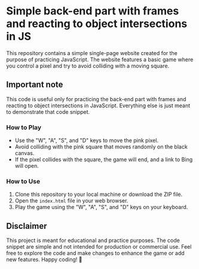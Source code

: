 
# Simple back-end part with frames and reacting to object intersections in JS

This repository contains a simple single-page website created for the purpose of practicing JavaScript. The website features a basic game where you control a pixel and try to avoid colliding with a moving square.

## Important note
This code is useful only for practicing the back-end part with frames and reacting to object intersections in JavaScript. 
Everything else is just meant to demonstrate that code snippet.

### How to Play
- Use the "W", "A", "S", and "D" keys to move the pink pixel.
- Avoid colliding with the pink square that moves randomly on the black canvas.
- If the pixel collides with the square, the game will end, and a link to Bing will open.

### How to Use
1. Clone this repository to your local machine or download the ZIP file.
2. Open the `index.html` file in your web browser.
3. Play the game using the "W", "A", "S", and "D" keys on your keyboard.


## Disclaimer
This project is meant for educational and practice purposes. The code snippet are simple and not intended for production or commercial use.
Feel free to explore the code and make changes to enhance the game or add new features. Happy coding! 🚀

